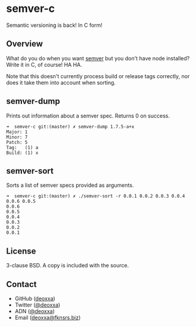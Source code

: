 semver-c
========

Semantic versioning is back! In C form!

Overview
--------

What do you do when you want [semver](https://github.com/isaacs/node-semver)
but you don't have node installed? Write it in C, of course! HA HA.

Note that this doesn't currently process build or release tags correctly, nor
does it take them into account when sorting.

semver-dump
-----------

Prints out information about a semver spec. Returns 0 on success.

```
➜  semver-c git:(master) ✗ semver-dump 1.7.5-a+x
Major: 1
Minor: 7
Patch: 5
Tag:   (1) a
Build: (1) x
```

semver-sort
-----------

Sorts a list of semver specs provided as arguments.

```
➜  semver-c git:(master) ✗ ./semver-sort -r 0.0.1 0.0.2 0.0.3 0.0.4 0.0.6 0.0.5
0.0.6
0.0.5
0.0.4
0.0.3
0.0.2
0.0.1
```

License
-------

3-clause BSD. A copy is included with the source.

Contact
-------

* GitHub ([deoxxa](http://github.com/deoxxa))
* Twitter ([@deoxxa](http://twitter.com/deoxxa))
* ADN ([@deoxxa](https://alpha.app.net/deoxxa))
* Email ([deoxxa@fknsrs.biz](mailto:deoxxa@fknsrs.biz))
